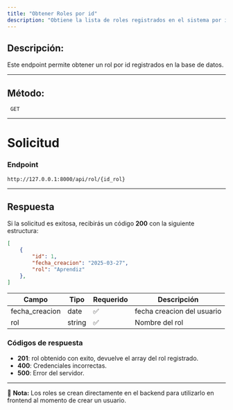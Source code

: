 ```yaml
---
title: "Obtener Roles por id"
description: "Obtiene la lista de roles registrados en el sistema por id"
---
```


## Descripción:
Este endpoint permite obtener un rol por id registrados en la base de datos.

---

## Método:
```
 GET
```
---


# **Solicitud**

### **Endpoint**
```
http://127.0.0.1:8000/api/rol/{id_rol}
```
---

## **Respuesta**

Si la solicitud es exitosa, recibirás un código **200** con la siguiente estructura:

```json
[
    {
        "id": 1,
        "fecha_creacion": "2025-03-27",
        "rol": "Aprendiz"
    },
]

```

| Campo           | Tipo   | Requerido | Descripción                |
|----------------|--------|-----------|-----------------------------|
| fecha_creacion | date   | ✅       | fecha creacion del usuario  |
| rol            | string | ✅       | Nombre del rol              |

### **Códigos de respuesta**
- **201**: rol obtenido con exito, devuelve el array del rol registrado.
- **400**: Credenciales incorrectas.
- **500**: Error del servidor.

---

📄 **Nota:** Los roles se crean directamente en el backend para utilizarlo en frontend al momento de crear un usuario.
